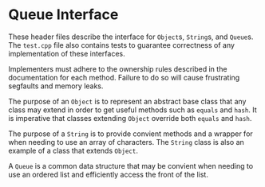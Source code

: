 # Queue Interface

These header files describe the interface for `Object`s, `String`s, and 
`Queue`s. The `test.cpp` file also contains tests to guarantee correctness
of any implementation of these interfaces.

Implementers must adhere to the ownership rules described in the 
documentation for each method. Failure to do so will cause frustrating 
segfaults and memory leaks.

The purpose of an `Object` is to represent an abstract base class that
any class may extend in order to get useful methods such as `equals` and 
`hash`. It is imperative that classes extending `Object` override both
`equals` and `hash`.

The purpose of a `String` is to provide convient methods and a wrapper for when
needing to use an array of characters. The `String` class is also an example 
of a class that extends `Object`.

A `Queue` is a common data structure that may be convient when needing to use
an ordered list and efficiently access the front of the list.
